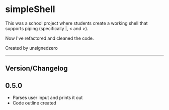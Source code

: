 # simpleShell #

This was a school project where students create a working shell
that supports piping (specifically |, < and >).

Now I've refactored and cleaned the code.

Created by unsignedzero

* * * *

## Version/Changelog #

## 0.5.0 #
* Parses user input and prints it out
* Code outline created
